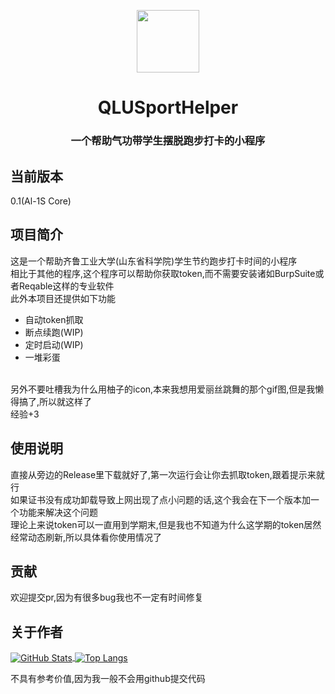 <p align="center"><a href="https://vuejs.org" target="_blank" rel="noopener noreferrer"><img width="100" src="https://moss-1309278520.cos.ap-shanghai.myqcloud.com/8A860CF9B38D104BBABB06D7EC953A94.jpg" alt=""></a></p>

<h1 align="center">QLUSportHelper</h1>
<h3 align="center">一个帮助气功带学生摆脱跑步打卡的小程序</h3>

## 当前版本
0.1(Al-1S Core)

## 项目简介
这是一个帮助齐鲁工业大学(山东省科学院)学生节约跑步打卡时间的小程序<br/>
相比于其他的程序,这个程序可以帮助你获取token,而不需要安装诸如BurpSuite或者Reqable这样的专业软件<br/>
此外本项目还提供如下功能
- 自动token抓取
- 断点续跑(WIP)
- 定时启动(WIP)
- 一堆彩蛋
<br/>
另外不要吐槽我为什么用柚子的icon,本来我想用爱丽丝跳舞的那个gif图,但是我懒得搞了,所以就这样了<br/>
经验+3

## 使用说明
直接从旁边的Release里下载就好了,第一次运行会让你去抓取token,跟着提示来就行<br/>
如果证书没有成功卸载导致上网出现了点小问题的话,这个我会在下一个版本加一个功能来解决这个问题<br/>
理论上来说token可以一直用到学期末,但是我也不知道为什么这学期的token居然经常动态刷新,所以具体看你使用情况了<br/>

## 贡献
欢迎提交pr,因为有很多bug我也不一定有时间修复

## 关于作者
<a href="https://github.com/stevesensei">
  <img align="center" alt="GitHub Stats" src="https://github-readme-stats.vercel.app/api?username=stevesensei&show_icons=true&include_all_commits=true" />
</a>
<a href="https://github.com/stevesensei">
  <img align="center" alt="Top Langs" src="https://github-readme-stats.vercel.app/api/top-langs/?username=stevesensei&layout=compact" />
</a>

不具有参考价值,因为我一般不会用github提交代码
